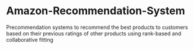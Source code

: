 # Amazon-Recommendation-System
Precommendation systems to recommend the best products to customers based on their previous ratings of other products using rank-based and collaborative fitting 
